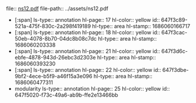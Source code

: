 file:: [ns12.pdf](../assets/ns12.pdf)
file-path:: ../assets/ns12.pdf

- [:span]
  ls-type:: annotation
  hl-page:: 17
  hl-color:: yellow
  id:: 647f3c89-521a-475f-830c-2a298f419189
  hl-type:: area
  hl-stamp:: 1686060166717
- [:span]
  ls-type:: annotation
  hl-page:: 18
  hl-color:: yellow
  id:: 647f3cac-50eb-4078-8b70-04dc8b08c7dc
  hl-type:: area
  hl-stamp:: 1686060203338
- [:span]
  ls-type:: annotation
  hl-page:: 21
  hl-color:: yellow
  id:: 647f3d6c-ebfe-4878-943d-26ebc3d2303e
  hl-type:: area
  hl-stamp:: 1686060393230
- [:span]
  ls-type:: annotation
  hl-page:: 22
  hl-color:: yellow
  id:: 647f3dbe-9bf2-4ece-b5f9-a46f15a3e096
  hl-type:: area
  hl-stamp:: 1686060477311
- modularity
  ls-type:: annotation
  hl-page:: 25
  hl-color:: yellow
  id:: 647f5020-f73c-49a6-ab9b-ffe2e13466bb